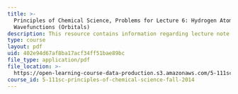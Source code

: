 ```yaml
---
title: >-
  Principles of Chemical Science, Problems for Lecture 6: Hydrogen Atom
  Wavefunctions (Orbitals)
description: This resource contains information regarding lecture note 6 problems.
type: course
layout: pdf
uid: 402e94d67af8ba17acf34ff51bae89bc
file_type: application/pdf
file_location: >-
  https://open-learning-course-data-production.s3.amazonaws.com/5-111sc-principles-of-chemical-science-fall-2014/402e94d67af8ba17acf34ff51bae89bc_MIT5_111F14_Lec06Prob.pdf
course_id: 5-111sc-principles-of-chemical-science-fall-2014
---
```

